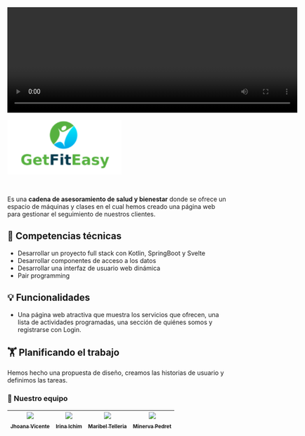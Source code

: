 
<video width="660" height="240" controls>
  <source src="src/assets/video/VideoGetFitEasy.mp4" type="video/mp4">
</video>

<br>

![logo_getfiteasy.png](src%2Fassets%2Fesqueleto%2Flogo_getfiteasy.png)

<br>

Es una **cadena de asesoramiento de salud y bienestar** donde se ofrece un espacio de máquinas y 
clases en el cual hemos creado una página web para gestionar el seguimiento de nuestros clientes.

## **🔧 Competencias técnicas**

- Desarrollar un proyecto full stack con Kotlin, SpringBoot y Svelte
- Desarrollar componentes de acceso a los datos
- Desarrollar una interfaz de usuario web dinámica
- Pair programming

## 💡 Funcionalidades
- Una página web atractiva que muestra los servicios que ofrecen, 
una lista de actividades programadas, una sección
de quiénes somos y registrarse con Login.

## 🏋  Planificando el trabajo
Hemos hecho una propuesta de diseño, 
creamos las historias de usuario y definimos las tareas. 





### 👭 Nuestro equipo
|[<img src="https://avatars.githubusercontent.com/u/126072279?v=4" width=115><br><sub>Jhoana Vicente</sub>](https://github.com/JhoanaVicente)| [<img src="https://avatars.githubusercontent.com/u/126768083?v=4" width=115><br><sub>Irina Ichim</sub>](https://github.com/IrinaIchim) | [<img src="https://avatars.githubusercontent.com/u/126073882?v=4" width=115><br><sub>Maribel Telleria</sub>](https://github.com/mari19-83) |[<img src="https://avatars.githubusercontent.com/u/126767503?v=4" width=115><br><sub>Minerva Pedret</sub>](https://github.com/account)| 
|:------------------------------------------------------------------------------------------------------------------------------------------:|:--------------------------------------------------------------------------------------------------------------------------------------------:|:------------------------------------------------------------------------------------------------------------------------------------------:|:-------------------------------------------------------------------------------------------------------------------------------------------:|

